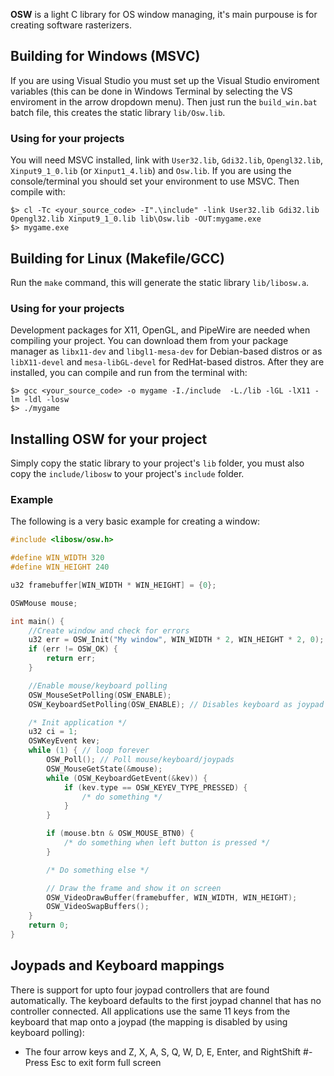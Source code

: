 
**OSW** is a light C library for OS window managing, it's main purpouse is for creating software rasterizers.

## Building for Windows (MSVC)

If you are using Visual Studio you must set up the Visual Studio enviroment variables (this can be done in Windows Terminal by selecting the VS enviroment in the arrow dropdown menu). Then just run the ```build_win.bat``` batch file, this creates the static library ```lib/Osw.lib```.

### Using for your projects

You will need MSVC installed, link with ```User32.lib```, ```Gdi32.lib```, ```Opengl32.lib```, ```Xinput9_1_0.lib``` (or ```Xinput1_4.lib```) and ```Osw.lib```. If you are using the console/terminal you should set your environment to use MSVC. Then compile with:

```
$> cl -Tc <your_source_code> -I".\include" -link User32.lib Gdi32.lib Opengl32.lib Xinput9_1_0.lib lib\Osw.lib -OUT:mygame.exe
$> mygame.exe
```

## Building for Linux (Makefile/GCC)

Run the ```make``` command, this will generate the static library ```lib/libosw.a```.

### Using for your projects

Development packages for X11, OpenGL, and PipeWire are needed when compiling your project. You can download them from your package manager as ```libx11-dev``` and ```libgl1-mesa-dev``` for Debian-based distros or as ```libX11-devel``` and ```mesa-libGL-devel``` for RedHat-based distros. After they are installed, you can compile and run from the terminal with:

```
$> gcc <your_source_code> -o mygame -I./include  -L./lib -lGL -lX11 -lm -ldl -losw
$> ./mygame
```

## Installing OSW for your project

Simply copy the static library to your project's ```lib``` folder, you must also copy the ```include/libosw``` to your project's ```include``` folder.


### Example

The following is a very basic example for creating a window:

```c
#include <libosw/osw.h>

#define WIN_WIDTH 320
#define WIN_HEIGHT 240

u32 framebuffer[WIN_WIDTH * WIN_HEIGHT] = {0};

OSWMouse mouse;

int main() {
	//Create window and check for errors
	u32 err = OSW_Init("My window", WIN_WIDTH * 2, WIN_HEIGHT * 2, 0);
	if (err != OSW_OK) {
		return err;
	}

	//Enable mouse/keyboard polling
	OSW_MouseSetPolling(OSW_ENABLE);
	OSW_KeyboardSetPolling(OSW_ENABLE); // Disables keyboard as joypad

	/* Init application */
	u32 ci = 1;
	OSWKeyEvent kev;
	while (1) { // loop forever
		OSW_Poll();	// Poll mouse/keyboard/joypads
		OSW_MouseGetState(&mouse);
		while (OSW_KeyboardGetEvent(&kev)) {
			if (kev.type == OSW_KEYEV_TYPE_PRESSED) {
				/* do something */
			}
		}

		if (mouse.btn & OSW_MOUSE_BTN0) {
			/* do something when left button is pressed */
		}

		/* Do something else */

		// Draw the frame and show it on screen
		OSW_VideoDrawBuffer(framebuffer, WIN_WIDTH, WIN_HEIGHT);
		OSW_VideoSwapBuffers();
	}
	return 0;
}
```


## Joypads and Keyboard mappings

There is support for upto four joypad controllers that are found automatically. The keyboard defaults to the first joypad channel that has no controller connected. All applications use the same 11 keys from the keyboard that map onto a joypad (the mapping is disabled by using keyboard polling):

- The four arrow keys and Z, X, A, S, Q, W, D, E, Enter, and RightShift
#- Press Esc to exit form full screen

